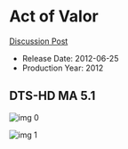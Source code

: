 # Act of Valor

[Discussion Post](https://www.avsforum.com/threads/bass-eq-for-filtered-movies.2995212/post-56841138)

* Release Date: 2012-06-25
* Production Year: 2012

## DTS-HD MA 5.1

![img 0](https://fanart.tv/fanart/movies/75674/moviethumb/act-of-valor-505d978395535.jpg)

![img 1](https://i.imgur.com/SSh4nOa.png)

